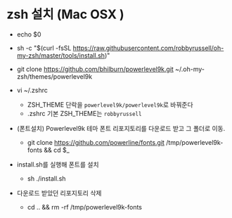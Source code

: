 

# zsh 설치 (Mac OSX )

- echo $0


- sh -c "$(curl -fsSL https://raw.githubusercontent.com/robbyrussell/oh-my-zsh/master/tools/install.sh)"


- git clone https://github.com/bhilburn/powerlevel9k.git ~/.oh-my-zsh/themes/powerlevel9k


- vi ~/.zshrc
  - ZSH_THEME 단락을 `powerlevel9k/powerlevel9k`로 바꿔준다  
  - .zshrc 기본 ZSH_THEME는 `robbyrussell`



- (폰트설치) Powerlevel9k 테마 폰트 리포지토리를 다운로드 받고 그 폴더로 이동.
  - git clone https://github.com/powerline/fonts.git /tmp/powerlevel9k-fonts && cd $_

- install.sh를 실행해 폰트를 설치
  - sh ./install.sh

- 다운로드 받았던 리포지토리 삭제
  - cd .. && rm -rf /tmp/powerlevel9k-fonts


